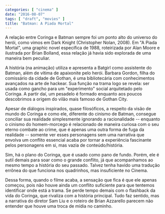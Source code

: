 ```yaml
---
categories: [ "cinema" ]
date: "2016-08-07"
tags: [ "draft", "movies" ]
title: "Batman: A Piada Mortal"
---
```

A relação entre Coringa e Batman sempre foi um ponto alto do universo
do herói, como vimos em Dark Knight (Christopher Nolan, 2008). Em "A
Piada Mortal", uma graphic novel específica de 1988, roteirizada por
Alan Moore e ilustrada por Brian Bolland, essa relação já havia sido
explorada de uma maneira bem peculiar.

A história (na animação) utiliza e apresenta a Batgirl como assistente
do Batman, além de vítima de apaixonite pelo herói. Barbara Gordon,
filha do comissário da cidade de Gothan, é uma bibliotecária com
conhecimentos avançados na arte de hackear. Sua função na trama logo
se revela: ser usada como gancho para um "experimento" social arquitetado
pelo Coringa. A partir daí, um pesadelo é formado enquanto aos poucos
descobrimos a origem do vilão mais famoso de Gothan City.

Apesar de diálogos inspirados, quase filosóficos, a respeito da
visão de mundo do Coringa e como ele, diferente do cinismo de Batman,
consegue conciliar sua realidade simplesmente ignorando a racionalidade --
enquanto o cinismo do homem-morcego é relacionado de maneira curiosa com
o seu eterno combate ao crime, que é apenas uma outra forma de fuga da
realidade -- somente ver esses personagens sem uma narrativa que envolva
um conflito essencial acaba por tornar a experiência fascinante pelos
personagens em si, mas vazia de conteúdo/história.

Sim, há o plano do Coringa, que é usado como pano de fundo. Porém, ele
é sutil demais para soar como o grande conflito, já que acompanhamos ao
mesmo tempo a história do seu passado. Talvez tenha havido uma tradução
errônea do que funciona nos quadrinhos, mas insuficiente no Cinema.

Dessa forma, quando o filme acaba, a sensação que fica é que ele apenas
começou, pois não houve ainda um conflito suficiente para que tentemos
identificar onde está a trama. Se perde tempo demais com o flashback da
vida do Coringa, que rivaliza com a história principal. Tudo faz sentido,
mas a narrativa do diretor Sam Liu e o roteiro de Brian Azzarello parecem
não entender que houve uma troca de mídia no caminho.
